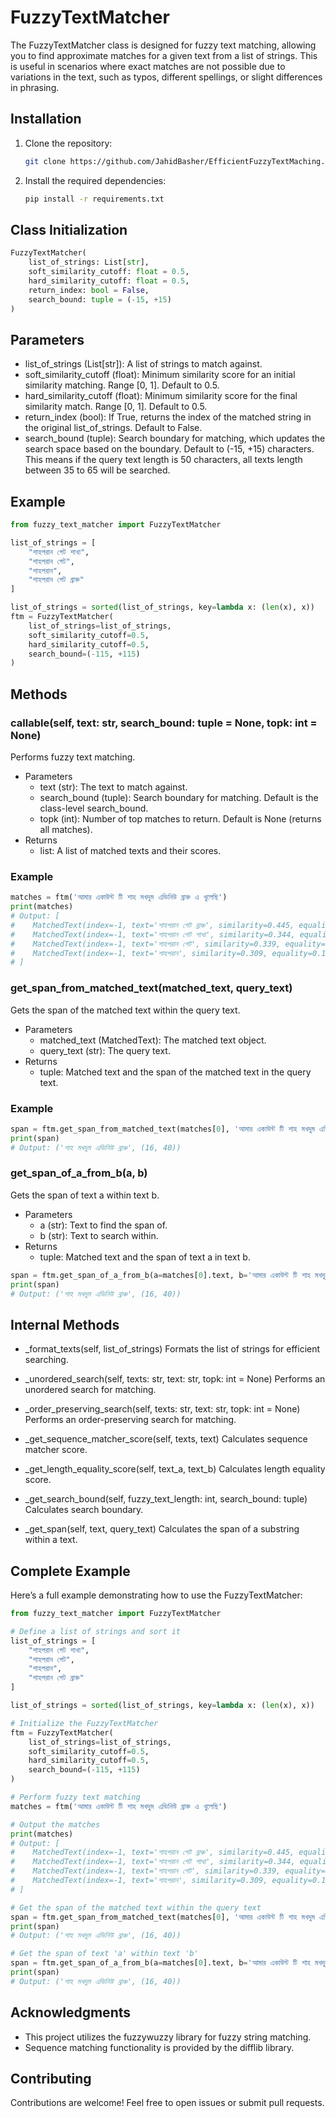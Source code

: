 # FuzzyTextMatcher

The FuzzyTextMatcher class is designed for fuzzy text matching, allowing you to find approximate matches for a given text from a list of strings. This is useful in scenarios where exact matches are not possible due to variations in the text, such as typos, different spellings, or slight differences in phrasing.

## Installation

1. Clone the repository:

    ```bash
    git clone https://github.com/JahidBasher/EfficientFuzzyTextMaching.git
    ```

2. Install the required dependencies:

    ```bash
    pip install -r requirements.txt
    ```

## Class Initialization

```python
FuzzyTextMatcher(
    list_of_strings: List[str],
    soft_similarity_cutoff: float = 0.5,
    hard_similarity_cutoff: float = 0.5,
    return_index: bool = False,
    search_bound: tuple = (-15, +15)
)
```
## Parameters
- list_of_strings (List[str]): A list of strings to match against.
- soft_similarity_cutoff (float): Minimum similarity score for an initial similarity matching. Range [0, 1]. Default to 0.5.
- hard_similarity_cutoff (float): Minimum similarity score for the final similarity match. Range [0, 1]. Default to 0.5.
- return_index (bool): If True, returns the index of the matched string in the original list_of_strings. Default to False.
- search_bound (tuple): Search boundary for matching, which updates the search space based on the boundary. Default to (-15, +15) characters. This means if the query text length is 50 characters, all texts length between 35 to 65 will be searched.


## Example
```python
from fuzzy_text_matcher import FuzzyTextMatcher

list_of_strings = [
    "শাহপরান গেট শাখা",
    "শাহপরান গেট",
    "শাহপরান",
    "শাহপরান গেট ব্রাঞ্চ"
]

list_of_strings = sorted(list_of_strings, key=lambda x: (len(x), x))
ftm = FuzzyTextMatcher(
    list_of_strings=list_of_strings,
    soft_similarity_cutoff=0.5,
    hard_similarity_cutoff=0.5,
    search_bound=(-115, +115)
)
```
## Methods
### callable(self, text: str, search_bound: tuple = None, topk: int = None)
Performs fuzzy text matching.

- Parameters
    - text (str): The text to match against.
    - search_bound (tuple): Search boundary for matching. Default is the class-level search_bound.
    - topk (int): Number of top matches to return. Default is None (returns all matches).
- Returns
    - list: A list of matched texts and their scores.

### Example

```python
matches = ftm('আমার একাউন্ট টি শাহ মখদুম এভিনিউ ব্রাঞ্চ এ খুলেছি')
print(matches)
# Output: [
#    MatchedText(index=-1, text='শাহপরান গেট ব্রাঞ্চ', similarity=0.445, equality=0.388),
#    MatchedText(index=-1, text='শাহপরান গেট শাখা', similarity=0.344, equality=0.327),
#    MatchedText(index=-1, text='শাহপরান গেট', similarity=0.339, equality=0.224),
#    MatchedText(index=-1, text='শাহপরান', similarity=0.309, equality=0.143)
# ]

```

### get_span_from_matched_text(matched_text, query_text)
Gets the span of the matched text within the query text.

- Parameters
    - matched_text (MatchedText): The matched text object.
    - query_text (str): The query text.
- Returns
    - tuple: Matched text and the span of the matched text in the query text.

### Example
```python
span = ftm.get_span_from_matched_text(matches[0], 'আমার একাউন্ট টি শাহ মখদুম এভিনিউ ব্রাঞ্চ এ খুলেছি')
print(span)
# Output: ('শাহ মখদুম এভিনিউ ব্রাঞ্চ', (16, 40))

```
### get_span_of_a_from_b(a, b)
Gets the span of text a within text b.

- Parameters
    - a (str): Text to find the span of.
    - b (str): Text to search within.
- Returns
    - tuple: Matched text and the span of text a in text b.
```python
span = ftm.get_span_of_a_from_b(a=matches[0].text, b='আমার একাউন্ট টি শাহ মখদুম এভিনিউ ব্রাঞ্চ এ খুলেছি')
print(span)
# Output: ('শাহ মখদুম এভিনিউ ব্রাঞ্চ', (16, 40))
```

## Internal Methods
- _format_texts(self, list_of_strings)
Formats the list of strings for efficient searching.

- _unordered_search(self, texts: str, text: str, topk: int = None)
Performs an unordered search for matching.

- _order_preserving_search(self, texts: str, text: str, topk: int = None)
Performs an order-preserving search for matching.

- _get_sequence_matcher_score(self, texts, text)
Calculates sequence matcher score.

- _get_length_equality_score(self, text_a, text_b)
Calculates length equality score.

- _get_search_bound(self, fuzzy_text_length: int, search_bound: tuple)
Calculates search boundary.

- _get_span(self, text, query_text)
Calculates the span of a substring within a text.

## Complete Example
Here’s a full example demonstrating how to use the FuzzyTextMatcher:

```python
from fuzzy_text_matcher import FuzzyTextMatcher

# Define a list of strings and sort it
list_of_strings = [
    "শাহপরান গেট শাখা",
    "শাহপরান গেট",
    "শাহপরান",
    "শাহপরান গেট ব্রাঞ্চ"
]

list_of_strings = sorted(list_of_strings, key=lambda x: (len(x), x))

# Initialize the FuzzyTextMatcher
ftm = FuzzyTextMatcher(
    list_of_strings=list_of_strings,
    soft_similarity_cutoff=0.5,
    hard_similarity_cutoff=0.5,
    search_bound=(-115, +115)
)

# Perform fuzzy text matching
matches = ftm('আমার একাউন্ট টি শাহ মখদুম এভিনিউ ব্রাঞ্চ এ খুলেছি')

# Output the matches
print(matches)
# Output: [
#    MatchedText(index=-1, text='শাহপরান গেট ব্রাঞ্চ', similarity=0.445, equality=0.388),
#    MatchedText(index=-1, text='শাহপরান গেট শাখা', similarity=0.344, equality=0.327),
#    MatchedText(index=-1, text='শাহপরান গেট', similarity=0.339, equality=0.224),
#    MatchedText(index=-1, text='শাহপরান', similarity=0.309, equality=0.143)
# ]

# Get the span of the matched text within the query text
span = ftm.get_span_from_matched_text(matches[0], 'আমার একাউন্ট টি শাহ মখদুম এভিনিউ ব্রাঞ্চ এ খুলেছি')
print(span)
# Output: ('শাহ মখদুম এভিনিউ ব্রাঞ্চ', (16, 40))

# Get the span of text 'a' within text 'b'
span = ftm.get_span_of_a_from_b(a=matches[0].text, b='আমার একাউন্ট টি শাহ মখদুম এভিনিউ ব্রাঞ্চ এ খুলেছি')
print(span)
# Output: ('শাহ মখদুম এভিনিউ ব্রাঞ্চ', (16, 40))
```
## Acknowledgments
- This project utilizes the fuzzywuzzy library for fuzzy string matching.
- Sequence matching functionality is provided by the difflib library.
## Contributing
Contributions are welcome! Feel free to open issues or submit pull requests.
